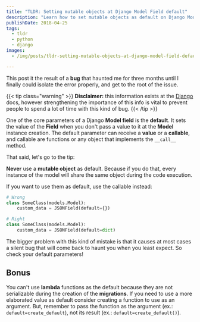 ```yaml
---
title: "TLDR: Setting mutable objects at Django Model Field default"
description: "Learn how to set mutable objects as default on Django Model Fields properly, and save you a lot of time with debugging"
publishDate: 2018-04-25
tags:
  - tldr
  - python
  - django
images:
  - /img/posts/tldr-setting-mutable-objects-at-django-model-field-default.png

---
```


This post it the result of a **bug** that haunted me for three months until I finally could isolate the error properly, and get to the root of the issue.

{{< tip class="warning" >}}
**Disclaimer:** this information exists at the [Django](https://docs.djangoproject.com/en/2.2/ref/models/fields/#default) docs, however strengthening the importance of this info is vital to prevent people to spend a lot of time with this kind of bug.
{{< /tip >}}

One of the core parameters of a Django **Model field** is the **default**. It sets the value of the **Field** when you don't pass a value to it at the **Model** instance creation. The default parameter can receive a **value** or a **callable**, and callable are functions or any object that implements the `__call__` method.

That said, let's go to the tip:

**Never** use a **mutable object** as default. Because if you do that, every instance of the model will share the same object during the code execution.

If you want to use them as default, use the callable instead:

```python
# Wrong
class SomeClass(models.Model):
    custom_data = JSONField(default={})

# Right
class SomeClass(models.Model):
    custom_data = JSONField(default=dict)
```

The bigger problem with this kind of mistake is that it causes at most cases a silent bug that will come back to haunt you when you least expect. So check your default parameters!

## Bonus

You can't use **lambda** functions as the default because they are not serializable during the creation of the **migrations**. If you need to use a more elaborated value as default consider creating a function to use as an argument. But, remember to pass the function as the argument (ex.: `default=create_default`), not its result (ex.: `default=create_default()`).
